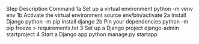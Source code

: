 
Step	Description	                        Command
1a	    Set up a virtual environment	    python -m venv env
1b	    Activate the virtual environment	source env/bin/activate
2a	    Install Django	                    python -m pip install django
2b	    Pin your dependencies	            python -m pip freeze > requirements.txt
3	    Set up a Django project	            django-admin startproject <projectname>
4	    Start a Django app	                python manage.py startapp <appname>
